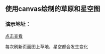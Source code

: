 ﻿## 使用canvas绘制的草原和星空图
### 演示地址：

[点击查看](http://wslover.byethost11.com/canvas/sky-%E8%8D%89%E5%9C%B0%E5%92%8C%E5%A4%A9%E7%A9%BA/sky.html)

每次刷新页面图上草地，星空都会发生变化
